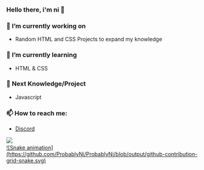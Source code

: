 ### Hello there, i'm ni 👋

### 🔭 I’m currently working on
- Random HTML and CSS Projects to expand my knowledge
### 🌱 I’m currently learning
- HTML & CSS
### 📰 Next Knowledge/Project
- Javascript

### 📫 How to reach me:
* [Discord](https://discord.bio/p/ni)

<div>
  <a href="https://github.com/ProbablyNi">
  <img height="170em" src="https://github-readme-stats.vercel.app/api?username=ProbablyNi&show_icons=true&theme=tokyonight&include_all_commits=true&count_private=true"/>
</div>
  
<div>
  ![Snake animation](https://github.com/ProbablyNi/ProbablyNi/blob/output/github-contribution-grid-snake.svg)
</div>
